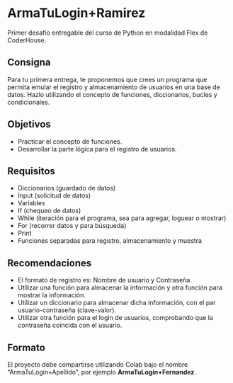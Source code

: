 # ArmaTuLogin+Ramirez

Primer desafío entregable del curso de Python en modalidad Flex de CoderHouse.

## Consigna

Para tu primera entrega, te proponemos que crees un programa que permita emular el registro y almacenamiento de usuarios en una base de datos. Hazlo utilizando el concepto de funciones, diccionarios, bucles y condicionales.

## Objetivos

- Practicar el concepto de funciones.
- Desarrollar la parte lógica para el registro de usuarios.

## Requisitos

- Diccionarios (guardado de datos)
- Input (solicitud de datos)
- Variables
- If (chequeo de datos)
- While (iteración para el programa, sea para agregar, loguear o mostrar)
- For (recorrer datos y para búsqueda)
- Print
- Funciones separadas para registro, almacenamiento y muestra

## Recomendaciones

- El formato de registro es: Nombre de usuario y Contraseña.
- Utilizar una función para almacenar la información y otra función para mostrar la información.
- Utilizar un diccionario para almacenar dicha información, con el par usuario-contraseña (clave-valor).
- Utilizar otra función para el login de usuarios, comprobando que la contraseña coincida con el usuario.

## Formato

El proyecto debe compartirse utilizando Colab bajo el nombre “ArmaTuLogin+Apellido”, por ejemplo **ArmaTuLogin+Fernandez**.
